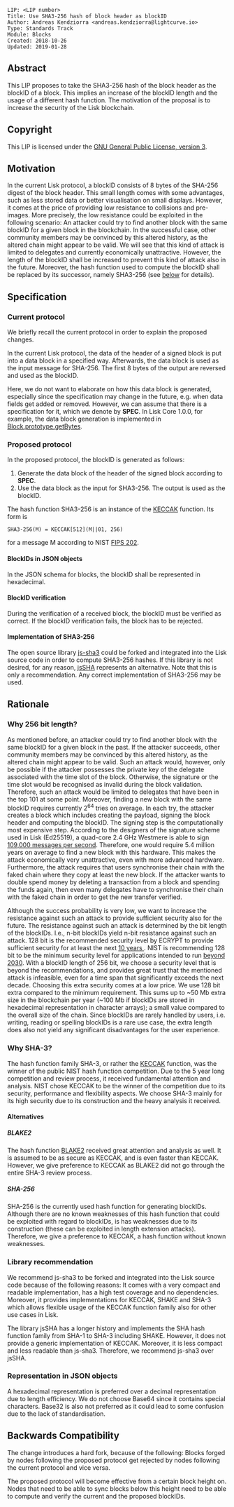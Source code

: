```
LIP: <LIP number>
Title: Use SHA3-256 hash of block header as blockID
Author: Andreas Kendziorra <andreas.kendziorra@lightcurve.io>
Type: Standards Track
Module: Blocks
Created: 2018-10-26
Updated: 2019-01-28
```

## Abstract

This LIP proposes to take the SHA3-256 hash of the block header as the blockID of a block. This implies an increase of the blockID length and the usage of a different hash function. The motivation of the proposal is to increase the security of the Lisk blockchain.

## Copyright

This LIP is licensed under the [GNU General Public License, version 3](http://www.gnu.org/licenses/gpl-3.0.html "GNU General Public License, version 3").

## Motivation

In the current Lisk protocol, a blockID consists of 8 bytes of the SHA-256 digest of the block header. This small length comes with some advantages, such as less stored data or better visualisation on small displays. However, it comes at the price of providing low resistance to collisions and pre-images. More precisely, the low resistance could be exploited in the following scenario: An attacker could try to find another block with the same blockID for a given block in the blockchain. In the successful case, other community members may be convinced by this altered history, as the altered chain might appear to be valid. We will see that this kind of attack is limited to delegates and currently economically unattractive. However, the length of the blockID shall be increased to prevent this kind of attack also in the future. Moreover, the hash function used to compute the blockID shall be replaced by its successor, namely SHA3-256 (see [below](#Why-SHA-3?) for details).

## Specification

### Current protocol

We briefly recall the current protocol in order to explain the proposed changes.

In the current Lisk protocol, the data of the header of a signed block is put into a data block in a specified way. Afterwards, the data block is used as the input message for SHA-256. The first 8 bytes of the output are reversed and used as the blockID.

Here, we do not want to elaborate on how this data block is generated, especially since the specification may change in the future, e.g. when data fields get added or removed. However, we can assume that there is a specification for it, which we denote by **SPEC**. In Lisk Core 1.0.0, for example, the data block generation is implemented in [Block.prototype.getBytes](https://github.com/LiskHQ/lisk/blob/v1.0.0/logic/block.js#L385).

### Proposed protocol

In the proposed protocol, the blockID is generated as follows:

1. Generate the data block of the header of the signed block according to **SPEC**.
2. Use the data block as the input for SHA3-256. The output is used as the blockID.

The hash function SHA3-256 is an instance of the [KECCAK](https://keccak.team/keccak.html) function. Its form is

```
SHA3-256(M) = KECCAK[512](M||01, 256)
```
for a message M according to NIST [FIPS 202](https://nvlpubs.nist.gov/nistpubs/FIPS/NIST.FIPS.202.pdf).

#### BlockIDs in JSON objects

In the JSON schema for blocks, the blockID shall be represented in hexadecimal.

#### BlockID verification

During the verification of a received block, the blockID must be verified as correct. If the blockID verification fails, the block has to be rejected.

#### Implementation of SHA3-256

The open source library [js-sha3](https://github.com/emn178/js-sha3) could be forked and integrated into the Lisk source code in order to compute SHA3-256 hashes. If this library is not desired, for any reason, [jsSHA](https://github.com/Caligatio/jsSHA) represents an alternative.
Note that this is only a recommendation. Any correct implementation of SHA3-256 may be used.

## Rationale

### Why 256 bit length?

As mentioned before, an attacker could try to find another block with the same blockID for a given block in the past. If the attacker succeeds, other community members may be convinced by this  altered history, as the altered chain might appear to be valid. Such an attack would, however, only be possible if the attacker possesses the private key of the delegate associated with the time slot of the block. Otherwise, the signature or the time slot would be recognised as invalid during the block validation. Therefore, such an attack would be limited to delegates that have been in the top 101 at some point.
Moreover, finding a new block with the same blockID requires currently 2<sup>64</sup> tries on average. In each try, the attacker creates a block which includes creating the payload, signing the block header and computing the blockID. The signing step is the computationally most expensive step. According to the designers of the signature scheme used in Lisk (Ed25519), a quad-core 2.4 GHz Westmere is able to sign [109,000 messages per second](https://link.springer.com/content/pdf/10.1007%2Fs13389-012-0027-1.pdf). Therefore, one would require 5.4 million years on average to find a new block with this hardware. This makes the attack economically very unattractive, even with more advanced hardware. Furthermore, the attack requires that users synchronise their chain with the faked chain where they copy at least the new block. If the attacker wants to double spend money by deleting a transaction from a block and spending the funds again, then even many delegates have to synchronise their chain with the faked chain in order to get the new transfer verified.

Although the success probability is very low, we want to increase the resistance against such an attack to provide sufficient security also for the future. The resistance against such an attack is determined by the bit length of the blockIDs. I.e., n-bit blockIDs yield n-bit resistance against such an attack.
128 bit is the recommended security level by ECRYPT to provide sufficient security for at least the next [10 years
](http://www.ecrypt.eu.org/csa/documents/D5.4-FinalAlgKeySizeProt.pdf#chapter.2). NIST is recommending 128 bit to be the minimum security level for applications intended to run [beyond 2030](https://nvlpubs.nist.gov/nistpubs/SpecialPublications/NIST.SP.800-57pt1r4.pdf#%5B%7B%22num%22%3A196%2C%22gen%22%3A0%7D%2C%7B%22name%22%3A%22XYZ%22%7D%2C81%2C721%2Cnull%5D). 
With a blockID length of 256 bit, we choose a security level that is beyond the recommendations, and provides great trust that the mentioned attack is infeasible, even for a time span that significantly exceeds the next decade.
Choosing this extra security comes at a low price. We use 128 bit extra compared to the minimum requirement. This sums up to ~50 Mb extra size in the blockchain per year (~100 Mb if blockIDs are stored in hexadecimal representation in character arrays); a small value compared to the overall size of the chain.
Since blockIDs are rarely handled by users, i.e. writing, reading or spelling blockIDs is a rare use case, the extra length does also not yield any significant disadvantages for the user experience.

### Why SHA-3?

The hash function family SHA-3, or rather the  [KECCAK](https://keccak.team/keccak.html) function, was the winner of the public NIST hash function competition. Due to the 5 year long competition and review process, it received fundamental attention and analysis. NIST chose KECCAK to be the winner of the competition due to its security, performance and flexibility aspects. We choose SHA-3 mainly for its high security due to its construction and the heavy analysis it received.

#### Alternatives

##### BLAKE2

The hash function [BLAKE2](https://blake2.net/) received great attention and analysis as well. It is assumed to be as secure as KECCAK, and is even faster than KECCAK. However, we give preference to KECCAK as BLAKE2 did not go through the entire SHA-3 review process.

##### SHA-256

SHA-256 is the currently used hash function for generating blockIDs. Although there are no known weaknesses of this hash function that could be exploited with regard to blockIDs, is has weaknesses due to its construction (these can be exploited in length extension attacks). Therefore, we give a preference to KECCAK, a hash function without known weaknesses.

### Library recommendation

We recommend js-sha3 to be forked and integrated into the Lisk source code because of the following reasons: It comes with a very compact and readable implementation, has a high test coverage and no dependencies. Moreover, it provides implementations for KECCAK, SHAKE and SHA-3 which allows flexible usage of the KECCAK function family also for other use cases in Lisk.

The library jsSHA has a longer history and implements the SHA hash function family from SHA-1 to SHA-3 including SHAKE. However, it does not provide a generic implementation of KECCAK. Moreover, it is less compact and less readable than js-sha3. Therefore, we recommend js-sha3 over jsSHA.

### Representation in JSON objects

A hexadecimal representation is preferred over a decimal representation due to length efficiency. We do not choose Base64 since it contains special characters. Base32 is also not preferred as it could lead to some confusion due to the lack of standardisation.

## Backwards Compatibility

The change introduces a hard fork, because of the following: Blocks forged by nodes following the proposed protocol get rejected by nodes following the current protocol and vice versa.

The proposed protocol will become effective from a certain block height on. Nodes that need to be able to sync blocks below this height need to be able to compute and verify the current and the proposed blockIDs.


